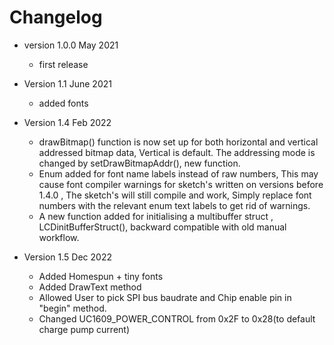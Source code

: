 # Changelog

* version 1.0.0 May 2021
	* first release

* Version 1.1 June 2021
	* added fonts

* Version 1.4 Feb 2022
	* drawBitmap() function is now set up for both horizontal and vertical addressed bitmap data,
	Vertical is default. The addressing mode is changed by setDrawBitmapAddr(), new function.  
	* Enum added for font name labels instead of raw numbers, 
	This may cause font compiler warnings for sketch's written on versions before 1.4.0 , 
 	The sketch's will still compile and work,
	Simply replace font numbers  with the relevant enum text labels to get rid of warnings. 
	* A new function added for initialising a multibuffer struct , LCDinitBufferStruct(),
	backward compatible with old manual workflow. 

* Version 1.5 Dec 2022
	* Added Homespun + tiny fonts
	* Added DrawText method
	* Allowed User to pick SPI bus baudrate and Chip enable pin in "begin" method.
	* Changed UC1609_POWER_CONTROL from 0x2F to 0x28(to default charge pump current)
